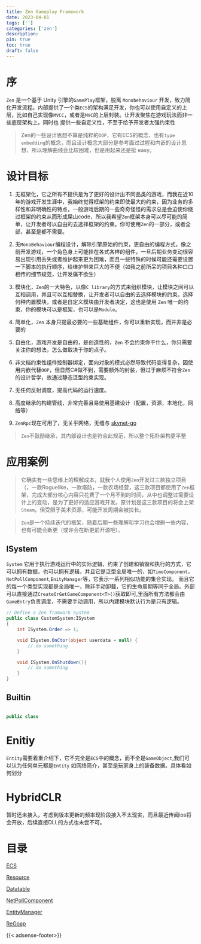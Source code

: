 ```yaml
---
title: Zen Gameplay Framework
date: 2023-04-01
tags: ['']
categories: ['zen']
description: 
pin: true
toc: true
draft: false
---
```




# 序

`Zen` 是一个基于 Unity 引擎的`GamePlay`框架，脱离 `Monobehaviour` 开发，致力简化开发流程。内部提供了一个类`ECS`的架构满足开发，你也可以使用自定义的上层，比如自己实现像`MVCC`，或者是`MVC`的上层封装。让开发聚焦在游戏玩法而非一些底层架构上。同时也
提供一些自定义性，不至于给予开发者太强约束性

> Zen的一些设计思想不算是纯粹的`OOP`，它有ECS的概念，也有`type embedding`的概念，而且设计概念大部分是参考面过过程和内嵌的设计思想，所以理解曲线会比较困难，但是用起来还是挺 easy。
<!--more-->

# 设计目标

1. 无框架化，它之所有不提供是为了更好的设计出不同品类的游戏，而我在近10年的游戏开发生涯中，我始终觉得框架的约束即使最大的约束，因为业务的多样性和非明确性的特点，一般游戏后期的一些奇奇怪怪的需求总是会迫使你绕过框架的约束从而形成屎山code，所以我希望`Zen`框架本身可以尽可能的简单，让开发者可以自由的去选择框架的约束。你可使用`Zen`的一部分，或者全部，甚至是都不需要。

2. 无`MonoBehaviour`编程设计，解除引擎原始的约束，更自由的编程方式，像之前开发游戏，一个角色身上可能挂在各式各样的组件，一旦后期业务变动很容易出现引用丢失或者维护起来更为困难，而且一些特殊的时候可能还需要设置一下脚本的执行顺序，给维护带来巨大的不便（如我之前所呆的项目各种口口相传的细节规范，让开发痛不欲生） 

3. 模块化，`Zen`的一大特色，以像`C library`的方式来组织模块，让模块之间可以互相调用，并且可以互相替换，让开发者可以自由的去选择模块的约束。选择何种内置模块，或者是自定义模块由开发者决定，这也是使用 `Zen` 唯一的约束，你的模块可以是框架，也可以是`Module`。

4. 简单化，`Zen` 本身只提最必要的一些基础组件，你可以重新实现，而并非是必要的

5. 自由化，游戏开发是自由的，是创造性的，`Zen` 不会约束你干什么，你只需要关注你的想法，怎么做取决于你的点子。

7. 非文档约束性组件控制器绑定，面向对象的模式必然导致代码变得复杂，因使用内嵌代替`OOP`，但显然C#做不到，需要额外的封装，但过于麻烦不符合`Zen`的设计哲学，故通过静态泛型约束实现。

8. 无任何反射调度，提高代码的运行速度。

9. 高度继承的构建管线，非常完善且易使用基建设计（配置，资源，本地化，网络等）

10. `ZenRpc`现在可用了，无关乎网络，无缝与 [skynet-go](https://domyson.github.io/)



> `Zen`不鼓励继承，其内部设计也是符合此规范，所以整个拓扑架构更平整




# 应用案例

> 它确实有一些思维上的理解成本，就我个人使用`Zen`开发过三款独立项目（，一款Roguelike，一款塔防，一款农场经营，这三款项目都使用了`Zen`框架，完成大部分核心内容只花费了一个月不到的时间，从中也调整过需要设计上的变动，是为了更好的适应游戏开发。原计划是这三款项目的将会上架`Steam`，但受限于美术资源，可能开发周期会被拉长。

> `Zen`是一个持续迭代的框架，随着后期一些理解和学习也会增删一些内容，也有可能会断更（或许会在断更前开源吧）。


## ISystem

`System` 它用于执行游戏运行中的实际逻辑，约束了创建和销毁和执行的方式，它可以拥有数据，也可以拥有逻辑，并且它是泛型全局唯一的，如`TimeComponent`，`NetPollComponent`,`EnityManager`等，它表示一系列相似功能的集合实现。 而且它的每一个类型实现都是全局唯一，除非手动卸载，它的生命周期等同于全局。外部可以直接通过`CreateOrGetGameComponent<T>()`获取即可,里面所有方法都会由`GameEntry`负责调度，不需要手动调用，所以内建模块默认行为是只有逻辑。

```csharp
// Define a Zen framwork System
public class CustomSystem:ISystem
{
    int ISystem.Order => 1;

    void ISystem.OnCtor(object userdata = null) {
        // do something
    }

    void ISystem.OnShutdown(){
        // do something
    }
}
```

## Builtin


```csharp

public class 


```



# Enitiy

`Entity`需要着重介绍下，它不完全是`ECS`中的概念，而不全是`GameObject`,我们可以认为任何单元都是`Entity` 如网络简介，甚至是玩家身上的装备数据。具体看如何划分


# HybridCLR

暂时还未接入，考虑到版本更新的频率现阶段接入不太现实，而且最近传闻ios将会开放，后续直接DLL的方式也未尝不可。


# 目录

[ECS](/post/zen/1)

[Resource](/post/zen/2)

[Datatable](/post/zen/3)

[NetPollComponent](/post/zen/4)

[EntityManager](/post/zen/5)

[ReGoap](/post/zen/6)


{{< adsense-footer>}}